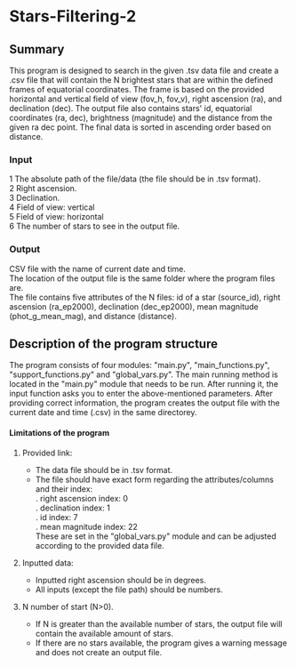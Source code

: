 # Stars-Filtering-2
## Summary
This program is designed to search in the given .tsv data file and create a .csv file that will contain the N brightest stars that are within the defined frames of equatorial coordinates. The frame is based on the provided horizontal and vertical field of view (fov_h, fov_v), right ascension (ra), and declination (dec). The output file also contains stars' id, equatorial coordinates (ra, dec), brightness (magnitude) and the distance from the given ra dec point. The final data is sorted in ascending order based on distance.

### Input
1 The absolute path of the file/data (the file should be in .tsv format).\
2 Right ascension.\
3 Declination.\
4 Field of view: vertical\
5 Field of view: horizontal\
6 The number of stars to see in the output file.

### Output
CSV file with the name of current date and time.\
The location of the output file is the same folder where the program files are.\
The file contains five attributes of the N files: id of a star (source_id), right ascension (ra_ep2000), declination (dec_ep2000), mean magnitude (phot_g_mean_mag), and distance (distance).

## Description of the program structure
The program consists of four modules: "main.py", "main_functions.py", "support_functions.py" and "global_vars.py".
The main running method is located in the "main.py" module that needs to be run.
After running it, the input function asks you to enter the above-mentioned parameters. After providing correct information, the program creates the output file with the current date and time (.csv) in the same directorey.

#### Limitations of the program
1. Provided link:
	- The data file should be in .tsv format.
	- The file should have exact form regarding the attributes/columns and their index:\
    . right ascension index: 0\
	. declination index: 1\
	. id index: 7\
	. mean magnitude index: 22\
	These are set in the "global_vars.py" module and can be adjusted according to the provided data file.

2. Inputted data:
	- Inputted right ascension should be in degrees.
	- All inputs (except the file path) should be numbers.

3. N number of start (N>0).
	- If N is greater than the available number of stars, the output file will contain the available amount of stars.
	- If there are no stars available, the program gives a warning message and does not create an output file.
